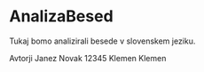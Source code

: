 # AnalizaBesed
Tukaj bomo analizirali besede v slovenskem jeziku.

Avtorji
Janez Novak 12345
Klemen Klemen
